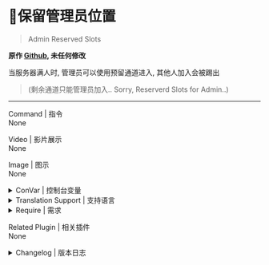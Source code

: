 # 📌保留管理员位置

> Admin Reserved Slots

**原作 [Github](https://github.com/fbef0102/L4D1_2-Plugins/blob/master/l4d_reservedslots), 未任何修改**

当服务器满人时, 管理员可以使用预留通道进入, 其他人加入会被踢出

>(剩余通道只能管理员加入.. Sorry, Reserverd Slots for Admin..)
---
Command | 指令
<br>None

Video | 影片展示
<br>None

Image | 图示
<br>None

<details><summary>ConVar | 控制台变量</summary>

cfg/sourcemod/l4d_reservedslots.cfg
```sourcepawn
// Reserved how many slots for Admin.(0=Off)
// 预留多少位置给管理员加入. (0=关闭)
l4d_reservedslots_adm "1"

// Players with these flags have access to use admin reserved slots. (Empty = Everyone, -1: Nobody)
// 具有这些标志的玩家可以使用管理员保留的插槽 (空=每个人, -1:没有人)
l4d_reservedslots_flag "z"

// If set to 1, reserved slots will hidden (subtracted 'l4d_reservedslots_adm' from the max slot 'sv_maxplayers')
// 为1时, 服务器会只会显示最大人数, 预留通道被隐藏
// 为0时, 服务器会显示最大人数+预留通道
l4d_reservedslots_hide "1"
```
</details>

<details><summary>Translation Support | 支持语言</summary>

```
English
繁體中文
简体中文
```
</details>

<details><summary>Require | 需求</summary>

1. L4dtoolz
</details>

Related Plugin | 相关插件
<br>None

<details><summary>Changelog | 版本日志</summary>

- v1.8 (2023-8-18)
	- Remake code

- v1.6 (2023-8-17)
	- Fixed server kicks all players when map change

- v1.5 (2023-7-1)
	- Require lef4dhooks v1.33 or above
	- Remake code, convert code to latest syntax
	- Fix warnings when compiling on SourceMod 1.11.
	- Optimize code and improve performance
	- Translation Support

- v1.0 (2023-5-3)
	- [Original Plugin by fenghf](https://bbs.3dmgame.com/thread-2804070-1-1.html)
</details>